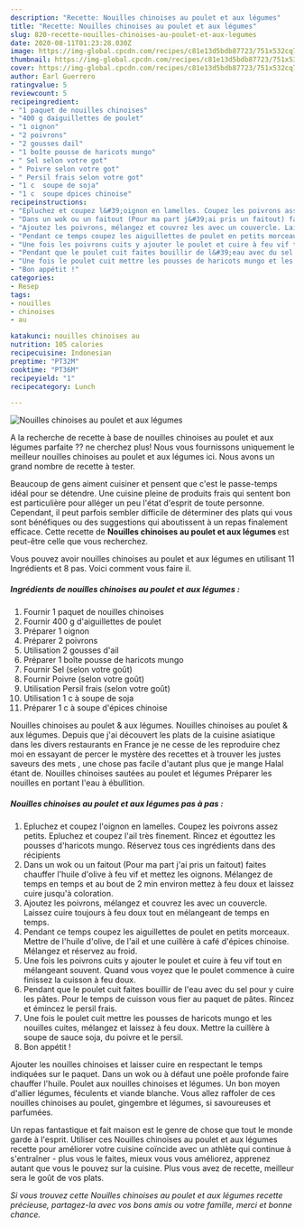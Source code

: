 ```yaml
---
description: "Recette: Nouilles chinoises au poulet et aux légumes"
title: "Recette: Nouilles chinoises au poulet et aux légumes"
slug: 820-recette-nouilles-chinoises-au-poulet-et-aux-legumes
date: 2020-08-11T01:23:28.030Z
image: https://img-global.cpcdn.com/recipes/c81e13d5bdb87723/751x532cq70/nouilles-chinoises-au-poulet-et-aux-legumes-photo-principale-de-la-recette.jpg
thumbnail: https://img-global.cpcdn.com/recipes/c81e13d5bdb87723/751x532cq70/nouilles-chinoises-au-poulet-et-aux-legumes-photo-principale-de-la-recette.jpg
cover: https://img-global.cpcdn.com/recipes/c81e13d5bdb87723/751x532cq70/nouilles-chinoises-au-poulet-et-aux-legumes-photo-principale-de-la-recette.jpg
author: Earl Guerrero
ratingvalue: 5
reviewcount: 5
recipeingredient:
- "1 paquet de nouilles chinoises"
- "400 g daiguillettes de poulet"
- "1 oignon"
- "2 poivrons"
- "2 gousses dail"
- "1 boîte pousse de haricots mungo"
- " Sel selon votre got"
- " Poivre selon votre got"
- " Persil frais selon votre got"
- "1 c  soupe de soja"
- "1 c  soupe dpices chinoise"
recipeinstructions:
- "Epluchez et coupez l&#39;oignon en lamelles. Coupez les poivrons assez petits. Epluchez et coupez l&#39;ail très finement. Rincez et égouttez les pousses d&#39;haricots mungo. Réservez tous ces ingrédients dans des récipients"
- "Dans un wok ou un faitout (Pour ma part j&#39;ai pris un faitout) faites chauffer l&#39;huile d&#39;olive à feu vif et mettez les oignons. Mélangez de temps en temps et au bout de 2 min environ mettez à feu doux et laissez cuire jusqu&#39;à coloration."
- "Ajoutez les poivrons, mélangez et couvrez les avec un couvercle. Laissez cuire toujours à feu doux tout en mélangeant de temps en temps."
- "Pendant ce temps coupez les aiguillettes de poulet en petits morceaux. Mettre de l&#39;huile d&#39;olive, de l&#39;ail et une cuillère à café d&#39;épices chinoise. Mélangez et réservez au froid."
- "Une fois les poivrons cuits y ajouter le poulet et cuire à feu vif tout en mélangeant souvent. Quand vous voyez que le poulet commence à cuire finissez la cuisson à feu doux."
- "Pendant que le poulet cuit faites bouillir de l&#39;eau avec du sel pour y cuire les pâtes. Pour le temps de cuisson vous fier au paquet de pâtes. Rincez et émincez le persil frais."
- "Une fois le poulet cuit mettre les pousses de haricots mungo et les nouilles cuites, mélangez et laissez à feu doux. Mettre la cuillère à soupe de sauce soja, du poivre et le persil."
- "Bon appétit !"
categories:
- Resep
tags:
- nouilles
- chinoises
- au

katakunci: nouilles chinoises au 
nutrition: 105 calories
recipecuisine: Indonesian
preptime: "PT32M"
cooktime: "PT36M"
recipeyield: "1"
recipecategory: Lunch

---
```



![Nouilles chinoises au poulet et aux légumes](https://img-global.cpcdn.com/recipes/c81e13d5bdb87723/751x532cq70/nouilles-chinoises-au-poulet-et-aux-legumes-photo-principale-de-la-recette.jpg)

A la recherche de recette à base de nouilles chinoises au poulet et aux légumes parfaite ?? ne cherchez plus! Nous vous fournissons uniquement le meilleur nouilles chinoises au poulet et aux légumes ici. Nous avons un grand nombre de recette à tester.

Beaucoup de gens aiment cuisiner et pensent que c'est le passe-temps idéal pour se détendre. Une cuisine pleine de produits frais qui sentent bon est particulière pour alléger un peu l'état d'esprit de toute personne. Cependant, il peut parfois sembler difficile de déterminer des plats qui vous sont bénéfiques ou des suggestions qui aboutissent à un repas finalement efficace. Cette recette de <strong> Nouilles chinoises au poulet et aux légumes </strong> est peut-être celle que vous recherchez.

<!--inarticleads1-->

Vous pouvez avoir nouilles chinoises au poulet et aux légumes en utilisant 11 Ingrédients et 8 pas. Voici comment vous faire il.

##### Ingrédients de nouilles chinoises au poulet et aux légumes :

1. Fournir 1 paquet de nouilles chinoises
1. Fournir 400 g d&#39;aiguillettes de poulet
1. Préparer 1 oignon
1. Préparer 2 poivrons
1. Utilisation 2 gousses d&#39;ail
1. Préparer 1 boîte pousse de haricots mungo
1. Fournir  Sel (selon votre goût)
1. Fournir  Poivre (selon votre goût)
1. Utilisation  Persil frais (selon votre goût)
1. Utilisation 1 c à soupe de soja
1. Préparer 1 c à soupe d&#39;épices chinoise


Nouilles chinoises au poulet &amp; aux légumes. Nouilles chinoises au poulet &amp; aux légumes. Depuis que j&#39;ai découvert les plats de la cuisine asiatique dans les divers restaurants en France je ne cesse de les reproduire chez moi en essayant de percer le mystère des recettes et à trouver les justes saveurs des mets , une chose pas facile d&#39;autant plus que je mange Halal étant de. Nouilles chinoises sautées au poulet et légumes Préparer les nouilles en portant l&#39;eau à ébullition. 

<!--inarticleads2-->

##### Nouilles chinoises au poulet et aux légumes pas à pas :

1. Epluchez et coupez l&#39;oignon en lamelles. Coupez les poivrons assez petits. Epluchez et coupez l&#39;ail très finement. Rincez et égouttez les pousses d&#39;haricots mungo. Réservez tous ces ingrédients dans des récipients
1. Dans un wok ou un faitout (Pour ma part j&#39;ai pris un faitout) faites chauffer l&#39;huile d&#39;olive à feu vif et mettez les oignons. Mélangez de temps en temps et au bout de 2 min environ mettez à feu doux et laissez cuire jusqu&#39;à coloration.
1. Ajoutez les poivrons, mélangez et couvrez les avec un couvercle. Laissez cuire toujours à feu doux tout en mélangeant de temps en temps.
1. Pendant ce temps coupez les aiguillettes de poulet en petits morceaux. Mettre de l&#39;huile d&#39;olive, de l&#39;ail et une cuillère à café d&#39;épices chinoise. Mélangez et réservez au froid.
1. Une fois les poivrons cuits y ajouter le poulet et cuire à feu vif tout en mélangeant souvent. Quand vous voyez que le poulet commence à cuire finissez la cuisson à feu doux.
1. Pendant que le poulet cuit faites bouillir de l&#39;eau avec du sel pour y cuire les pâtes. Pour le temps de cuisson vous fier au paquet de pâtes. Rincez et émincez le persil frais.
1. Une fois le poulet cuit mettre les pousses de haricots mungo et les nouilles cuites, mélangez et laissez à feu doux. Mettre la cuillère à soupe de sauce soja, du poivre et le persil.
1. Bon appétit !


Ajouter les nouilles chinoises et laisser cuire en respectant le temps indiquées sur le paquet. Dans un wok ou à défaut une poêle profonde faire chauffer l&#39;huile. Poulet aux nouilles chinoises et légumes. Un bon moyen d&#39;allier légumes, féculents et viande blanche. Vous allez raffoler de ces nouilles chinoises au poulet, gingembre et légumes, si savoureuses et parfumées. 

<!--inarticleads1-->

<p>
Un repas fantastique et fait maison est le genre de chose que tout le monde garde à l'esprit. Utiliser ces Nouilles chinoises au poulet et aux légumes recette pour améliorer votre cuisine coïncide avec un athlète qui continue à s'entraîner - plus vous le faites, mieux vous vous améliorez, apprenez autant que vous le pouvez sur la cuisine. Plus vous avez de recette, meilleur sera le goût de vos plats.
</p>

<p>
<i>Si vous trouvez cette Nouilles chinoises au poulet et aux légumes recette précieuse, partagez-la avec vos bons amis ou votre famille, merci et bonne chance.</i>
</p>
